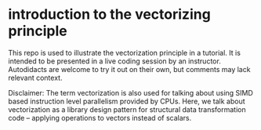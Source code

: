 # introduction to the vectorizing principle

This repo is used to illustrate the vectorization principle in a tutorial.
It is intended to be presented in a live coding session by an instructor. Autodidacts are welcome to try it out on their own, but comments may lack relevant context.

Disclaimer: The term vectorization is also used for talking about using SIMD based instruction level parallelism provided by CPUs. Here, we talk about vectorization as a library design pattern for structural data transformation code – applying operations to vectors instead of scalars.
